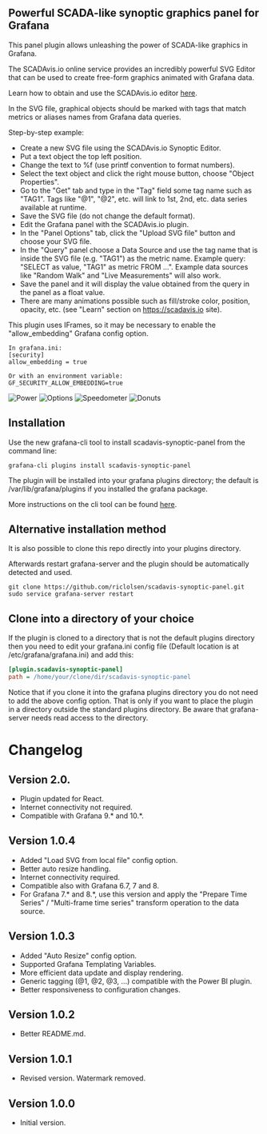## Powerful SCADA-like synoptic graphics panel for Grafana

This panel plugin allows unleashing the power of SCADA-like graphics in Grafana.

The SCADAvis.io online service provides an incredibly powerful SVG Editor that can be used to create free-form graphics animated with Grafana data.

Learn how to obtain and use the SCADAvis.io editor [here](https://scadavis.io).

In the SVG file, graphical objects should be marked with tags that match metrics or aliases names from Grafana data queries.

Step-by-step example: 
* Create a new SVG file using the SCADAvis.io Synoptic Editor. 
* Put a text object the top left position. 
* Change the text to %f (use printf convention to format numbers).
* Select the text object and click the right mouse button, choose "Object Properties". 
* Go to the "Get" tab and type in the "Tag" field some tag name such as "TAG1". Tags like "@1", "@2", etc. will link to 1st, 2nd, etc. data series available at runtime.
* Save the SVG file (do not change the default format). 
* Edit the Grafana panel with the SCADAvis.io plugin. 
* In the "Panel Options" tab, click the "Upload SVG file" button and choose your SVG file. 
* In the "Query" panel choose a Data Source and use the tag name that is inside the SVG file (e.g. "TAG1") as the metric name. Example query: "SELECT <value column> as value, "TAG1" as metric FROM ...". Example data sources like "Random Walk" and "Live Measurements" will also work.
* Save the panel and it will display the value obtained from the query in the panel as a float value.
* There are many animations possible such as fill/stroke color, position, opacity, etc. (see "Learn" section on https://scadavis.io site).

This plugin uses IFrames, so it may be necessary to enable the "allow_embedding" Grafana config option.

    In grafana.ini:
    [security]
    allow_embedding = true
    
    Or with an environment variable:
    GF_SECURITY_ALLOW_EMBEDDING=true

![Power](https://raw.githubusercontent.com/riclolsen/displayfiles/master/scadavis-power.png?raw=true)
![Options](https://raw.githubusercontent.com/riclolsen/displayfiles/master/scadavis-options.png?raw=true)
![Speedometer](https://raw.githubusercontent.com/riclolsen/displayfiles/master/scadavis-speedometer.png?raw=true)
![Donuts](https://raw.githubusercontent.com/riclolsen/displayfiles/master/scadavis-donuts-radar.png?raw=true)

## Installation

Use the new grafana-cli tool to install scadavis-synoptic-panel from the command line:

```
grafana-cli plugins install scadavis-synoptic-panel
```

The plugin will be installed into your grafana plugins directory; the default is /var/lib/grafana/plugins if you installed the grafana package.

More instructions on the cli tool can be found [here](https://grafana.com/docs/grafana/latest/cli/).

## Alternative installation method

It is also possible to clone this repo directly into your plugins directory.

Afterwards restart grafana-server and the plugin should be automatically detected and used.

```
git clone https://github.com/riclolsen/scadavis-synoptic-panel.git
sudo service grafana-server restart
```

## Clone into a directory of your choice

If the plugin is cloned to a directory that is not the default plugins directory then you need to edit your grafana.ini config file (Default location is at /etc/grafana/grafana.ini) and add this:

```ini
[plugin.scadavis-synoptic-panel]
path = /home/your/clone/dir/scadavis-synoptic-panel
```

Notice that if you clone it into the grafana plugins directory you do not need to add the above config option. That is only
if you want to place the plugin in a directory outside the standard plugins directory. Be aware that grafana-server
needs read access to the directory.

# Changelog

## Version 2.0.

* Plugin updated for React.
* Internet connectivity not required.
* Compatible with Grafana 9.* and 10.*.

## Version 1.0.4

* Added "Load SVG from local file" config option.
* Better auto resize handling.
* Internet connectivity required.
* Compatible also with Grafana 6.7, 7 and 8.
* For Grafana 7.* and 8.*, use this version and apply the "Prepare Time Series" / "Multi-frame time series" transform operation to the data source.

## Version 1.0.3

* Added "Auto Resize" config option.
* Supported Grafana Templating Variables.
* More efficient data update and display rendering.
* Generic tagging (@1, @2, @3, ...) compatible with the Power BI plugin.
* Better responsiveness to configuration changes.

## Version 1.0.2

* Better README.md.

## Version 1.0.1

* Revised version. Watermark removed.

## Version 1.0.0

* Initial version.



